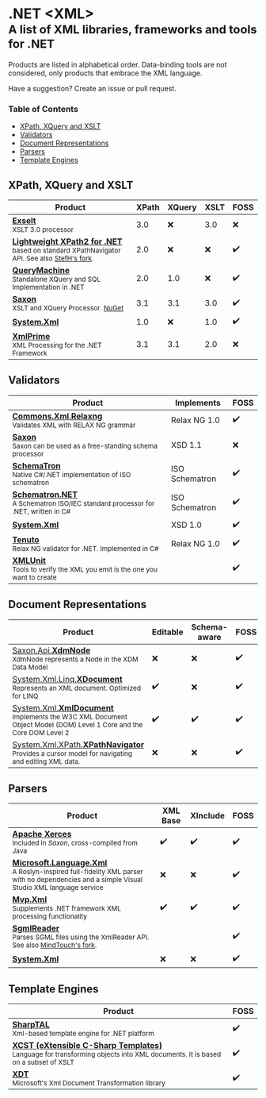 # .NET &lt;XML><br><sub>A list of XML libraries, frameworks and tools for .NET

Products are listed in alphabetical order. Data-binding tools are not considered, only products that embrace the XML language.

Have a suggestion? Create an issue or pull request.

### Table of Contents

- [XPath, XQuery and XSLT](#xpath-xquery-and-xslt)
- [Validators](#validators)
- [Document Representations](#document-representations)
- [Parsers](#parsers)
- [Template Engines](#template-engines)

## XPath, XQuery and XSLT

Product | XPath | XQuery | XSLT | FOSS
------- | ----- | ------ | ---- | ----
**[Exselt]**<br><sub>XSLT 3.0 processor | 3.0 | :x: | 3.0 | :x:
**[Lightweight XPath2 for .NET][Lightweight-XPath2]**<br><sub>based on standard XPathNavigator API. See also [StefH's fork][XPath2.Net]. | 2.0 | :x: | :x: | :heavy_check_mark:
**[QueryMachine]**<br><sub>Standalone XQuery and SQL Implementation in .NET | 2.0 | 1.0 | :x: | :heavy_check_mark:
**[Saxon]**<br><sub>XSLT and XQuery Processor. [NuGet][Saxon-NuGet] | 3.1 | 3.1 | 3.0 | :heavy_check_mark:
**[System.Xml]** | 1.0 | :x: | 1.0 | :heavy_check_mark:
**[XmlPrime]**<br><sub>XML Processing for the .NET Framework | 3.1 | 3.1 | 2.0 | :x:

## Validators

Product | Implements | FOSS
------- | ---------- | ----
**[Commons.Xml.Relaxng]**<br><sub>Validates XML with RELAX NG grammar | Relax NG 1.0 | :heavy_check_mark:
**[Saxon][Saxonica]**<br><sub>Saxon can be used as a free-standing schema processor | XSD 1.1 | :x:
**[SchemaTron]**<br><sub>Native C#/.NET implementation of ISO schematron | ISO Schematron | :heavy_check_mark:
**[Schematron.NET]**<br><sub>A Schematron ISO/IEC standard processor for .NET, written in C# | ISO Schematron | :heavy_check_mark:
**[System.Xml]** | XSD 1.0 | :heavy_check_mark:
**[Tenuto]**<br><sub>Relax NG validator for .NET. Implemented in C# | Relax NG 1.0 | :heavy_check_mark:
**[XMLUnit]**<br><sub>Tools to verify the XML you emit is the one you want to create | | :heavy_check_mark:

## Document Representations

Product | Editable | Schema-aware | FOSS
------- | -------- | ------------ | ----
[Saxon.Api.**XdmNode**][Saxon]<br><sub>XdmNode represents a Node in the XDM Data Model | :x: | :x: | :heavy_check_mark:
[System.Xml.Linq.**XDocument**][System.Xml.Linq]<br><sub>Represents an XML document. Optimized for LINQ | :heavy_check_mark: | :x: | :heavy_check_mark:
[System.Xml.**XmlDocument**][System.Xml]<br><sub>Implements the W3C XML Document Object Model (DOM) Level 1 Core and the Core DOM Level 2 | :heavy_check_mark: | :heavy_check_mark: | :heavy_check_mark:
[System.Xml.XPath.**XPathNavigator**][System.Xml.XPath]<br><sub>Provides a cursor model for navigating and editing XML data. | :x: | :x: | :heavy_check_mark:

## Parsers

Product | XML Base | XInclude | FOSS
------- | -------- | -------- | ----
**[Apache Xerces][Saxon]**<br><sub>Included in *Saxon*, cross-compiled from Java | :heavy_check_mark: | :heavy_check_mark: | :heavy_check_mark:
**[Microsoft.Language.Xml]**<br><sub>A Roslyn-inspired full-fidelity XML parser with no dependencies and a simple Visual Studio XML language service | :x: | :x: | :heavy_check_mark:
**[Mvp.Xml]**<br><sub>Supplements .NET framework XML processing functionality | :heavy_check_mark: | :heavy_check_mark: | :heavy_check_mark:
**[SgmlReader]**<br><sub>Parses SGML files using the XmlReader API. See also [MindTouch's fork][SGMLReader-MindTouch]. | | | :heavy_check_mark:
**[System.Xml]** | :x: | :x: | :heavy_check_mark:

## Template Engines

Product | FOSS
------- | ----
**[SharpTAL]**<br><sub>Xml-based template engine for .NET platform | :heavy_check_mark:
**[XCST (eXtensible C-Sharp Templates)][XCST]**<br><sub>Language for transforming objects into XML documents. It is based on a subset of XSLT | :heavy_check_mark:
**[XDT]**<br><sub>Microsoft's Xml Document Transformation library | :heavy_check_mark:


[Commons.Xml.Relaxng]: https://github.com/mono/mono/tree/master/mcs/class/Commons.Xml.Relaxng
[Exselt]: http://exselt.net/
[Lightweight-XPath2]: https://xpath2.codeplex.com/
[Microsoft.Language.Xml]: https://github.com/KirillOsenkov/XmlParser
[Mvp.Xml]: https://mvpxml.codeplex.com/
[QueryMachine]: https://qm.codeplex.com/
[Saxon]: http://saxon.sourceforge.net/
[Saxon-NuGet]: https://www.nuget.org/packages/Saxon-HE
[Saxonica]: http://www.saxonica.com/
[SchemaTron]: https://github.com/gap777/SchemaTron
[Schematron.NET]: https://github.com/kzu/Schematron
[SgmlReader]: https://github.com/lovettchris/SgmlReader
[SGMLReader-MindTouch]: https://github.com/MindTouch/SGMLReader
[SharpTAL]: https://github.com/lck/SharpTAL
[System.Xml]: https://docs.microsoft.com/en-us/dotnet/api/system.xml
[System.Xml.Linq]: https://docs.microsoft.com/en-us/dotnet/api/system.xml.linq
[System.Xml.XPath]: https://docs.microsoft.com/en-us/dotnet/api/system.xml.xpath
[Tenuto]: https://github.com/java-schema-utilities/relaxng-tenuto
[XDT]: https://xdt.codeplex.com/
[XCST]: https://maxtoroq.github.io/XCST/
[XmlPrime]: http://www.xmlprime.com/
[XMLUnit]: http://www.xmlunit.org/
[XPath2.Net]: https://github.com/StefH/XPath2.Net

